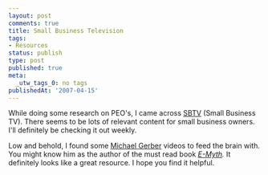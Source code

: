 ```yaml
---
layout: post
comments: true
title: Small Business Television
tags:
- Resources
status: publish
type: post
published: true
meta:
  _utw_tags_0: no tags
publishedAt: '2007-04-15'
---
```


While doing some research on PEO's, I came across <a href="https://www.enlightsolutions.com/www.sbtv.com">SBTV</a> (Small Business TV). There seems to be lots of relevant content for small business owners. I'll definitely be checking it out weekly.

Low and behold, I found some <a href="https://www.sbtv.com/michaelgerber/">Michael Gerber</a> videos to feed the brain with. You might know him as the author of the must read book <a href="https://amazon.com/o/ASIN/0887307280/ref=s9_asin_image_1-hf_favarsnfggenpx_2267_g1/103-9775158-6167812?pf_rd_m=ATVPDKIKX0DER&pf_rd_s=center-2&pf_rd_r=173HAR8N2WQ89RXC7YZE&pf_rd_t=101&pf_rd_p=278240301&pf_rd_i=507846https://amazon.com/o/ASIN/0887307280/ref=s9_asin_image_1-hf_favarsnfggenpx_2267_g1/103-9775158-6167812?pf_rd_m=ATVPDKIKX0DER&pf_rd_s=center-2&pf_rd_r=173HAR8N2WQ89RXC7YZE&pf_rd_t=101&pf_rd_p=278240301&pf_rd_i=507846"><em>E-Myth</em></a><em>.</em>
It definitely looks like a great resource. I hope you find it helpful.
